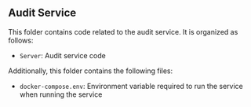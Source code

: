 ## Audit Service

This folder contains code related to the audit service. It is organized as follows:

- `Server`: Audit service code

Additionally, this folder contains the following files:

- `docker-compose.env`: Environment variable required to run the service when running the service
